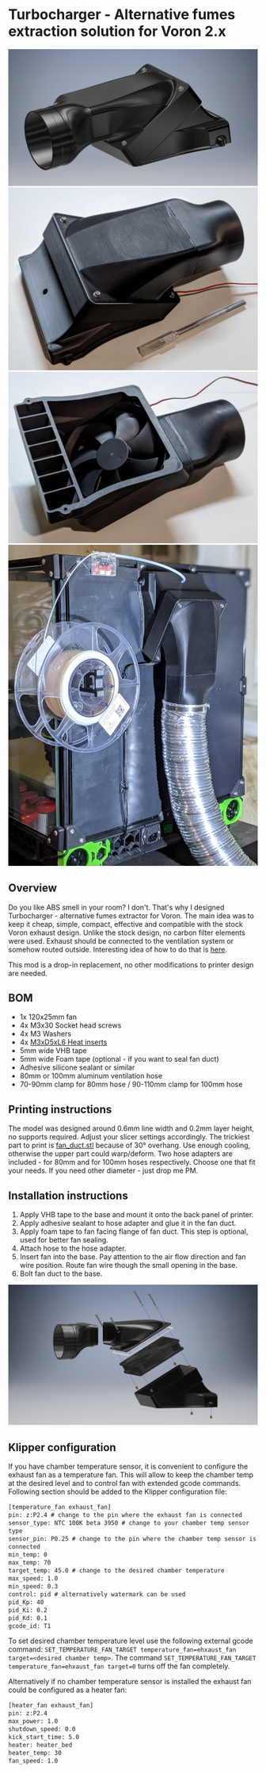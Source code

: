 # Turbocharger - Alternative fumes extraction solution for Voron 2.x
![Render](img/turbocharger.png)
![Assembly Top View](img/assembly_top.jpg)
![Assembly Bottom View](img/assembly_bottom.jpg)
![Installed](img/installed.jpg)

## Overview
Do you like ABS smell in your room? I don't. That's why I designed Turbocharger - alternative fumes extractor for Voron. The main idea was to keep it cheap, simple, compact, effective and compatible with the stock Voron exhaust design. Unlike the stock design, no carbon filter elements were used. Exhaust should be connected to the ventilation system or somehow routed outside. Interesting idea of how to do that is [here](https://www.thingiverse.com/thing:4148187). 

This mod is a drop-in replacement, no other modifications to printer design are needed.

## BOM
* 1x 120x25mm fan
* 4x M3x30 Socket head screws
* 4x M3 Washers
* 4x [M3xD5xL6 Heat inserts](https://aliexpress.com/item/4000232858343.html)
* 5mm wide VHB tape
* 5mm wide Foam tape (optional - if you want to seal fan duct)
* Adhesive silicone sealant or similar
* 80mm or 100mm aluminum ventilation hose
* 70-90mm clamp for 80mm hose / 90-110mm clamp for 100mm hose

## Printing instructions
The model was designed around 0.6mm line width and 0.2mm layer height, no supports required. Adjust your slicer settings accordingly. The trickiest part to print is [fan_duct.stl](./fan_duct.stl) because of 30° overhang. Use enough cooling, otherwise the upper part could warp/deform. Two hose adapters are included - for 80mm and for 100mm hoses respectively. Choose one that fit your needs. If you need other diameter - just drop me PM.

## Installation instructions
1. Apply VHB tape to the base and mount it onto the back panel of printer.
2. Apply adhesive sealant to hose adapter and glue it in the fan duct.
3. Apply foam tape to fan facing flange of fan duct. This step is optional, used for better fan sealing.
4. Attach hose to the hose adapter.
5. Insert fan into the base. Pay attention to the air flow direction and fan wire position. Route fan wire though the small opening in the base.
6. Bolt fan duct to the base.

![Explosion Diagram](img/explode.png)

## Klipper configuration
If you have chamber temperature sensor, it is convenient to configure the exhaust fan as a temperature fan. This will allow to keep the chamber temp at the desired level and to control fan with extended gcode commands. Following section should be added to the Klipper configuration file:
```
[temperature_fan exhaust_fan]
pin: z:P2.4 # change to the pin where the exhaust fan is connected
sensor_type: NTC 100K beta 3950 # change to your chamber temp sensor type
sensor_pin: P0.25 # change to the pin where the chamber temp sensor is connected
min_temp: 0
max_temp: 70
target_temp: 45.0 # change to the desired chamber temperature
max_speed: 1.0
min_speed: 0.3
control: pid # alternatively watermark can be used
pid_Kp: 40
pid_Ki: 0.2
pid_Kd: 0.1
gcode_id: T1
```
To set desired chamber temperature level use the following external gcode command: `SET_TEMPERATURE_FAN_TARGET temperature_fan=ehxaust_fan target=<desired chamber temp>`. The command `SET_TEMPERATURE_FAN_TARGET temperature_fan=ehxaust_fan target=0` turns off the fan completely.

Alternatively if no chamber temperature sensor is installed the exhaust fan could be configured as a heater fan:
```
[heater_fan exhaust_fan]
pin: z:P2.4
max_power: 1.0
shutdown_speed: 0.0
kick_start_time: 5.0
heater: heater_bed
heater_temp: 30
fan_speed: 1.0
```
